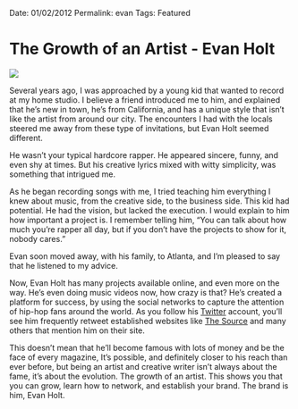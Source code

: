 
Date: 01/02/2012
Permalink: evan
Tags: Featured

# The Growth of an Artist - Evan Holt

![](https://31.media.tumblr.com/ba7b11dcdbbc47edf2ee18fda84bf4f5/tumblr_inline_myuhltn0be1qzvzu6.jpg)

Several years ago, I was approached by a young kid that wanted to record at my home studio. I believe a friend introduced me to him, and explained that he’s new in town, he’s from California, and has a unique style that isn’t like the artist from around our city. The encounters I had with the locals steered me away from these type of invitations, but Evan Holt seemed different.  

He wasn’t your typical hardcore rapper. He appeared sincere, funny, and even shy at times. But his creative lyrics mixed with witty simplicity, was something that intrigued me. 

As he began recording songs with me, I tried teaching him everything I knew about music, from the creative side, to the business side. This kid had potential. He had the vision, but lacked the execution. I would explain to him how important a project is. I remember telling him, “You can talk about how much you’re rapper all day, but if you don’t have the projects to show for it, nobody cares.”

Evan soon moved away, with his family, to Atlanta, and I’m pleased to say that he listened to my advice.

Now, Evan Holt has many projects available online, and even more on the way. He’s even doing music videos now, how crazy is that? He’s created a platform for success, by using the social networks to capture the attention of hip-hop fans around the world. As you follow his [Twitter](http://twitter.com/ev4nholt) account, you’ll see him frequently retweet established websites like [The Source](http://www.thesource.com/articles/215466/EP:-ev4n-holt---x.-Evan-Holt/) and many others that mention him on their site. 

This doesn’t mean that he’ll become famous with lots of money and be the face of every magazine, It’s possible, and definitely closer to his reach than ever before, but being an artist and creative writer isn’t always about the fame, it’s about the evolution. The growth of an artist. This shows you that you can grow, learn how to network, and establish your brand. The brand is him, Evan Holt.

